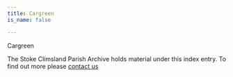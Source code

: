 ```yaml
---
title: Cargreen
is_name: false

---
```


Cargreen


The Stoke Climsland Parish Archive holds material under this index entry. To find out more please [contact us](/contact/)
